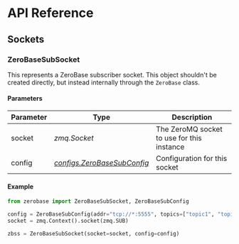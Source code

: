 # API Reference

## Sockets

### ZeroBaseSubSocket

This represents a ZeroBase subscriber socket. This object shouldn't be created directly, but instead internally through the `ZeroBase` class.

#### Parameters

| Parameter | Type                                                           | Description                                |
| --------- | -------------------------------------------------------------- | ------------------------------------------ |
| socket    | _zmq.Socket_                                                   | The ZeroMQ socket to use for this instance |
| config    | _[configs.ZeroBaseSubConfig](../configs/zerobasesubconfig.md)_ | Configuration for this socket              |

#### Example

```python
from zerobase import ZeroBaseSubSocket, ZeroBaseSubConfig

config = ZeroBaseSubConfig(addr="tcp://*:5555", topics=["topic1", "topic2"])
socket = zmq.Context().socket(zmq.SUB)

zbss = ZeroBaseSubSocket(socket=socket, config=config)
```
